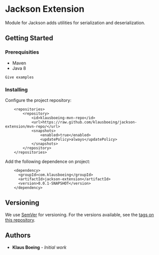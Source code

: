 # Jackson Extension

Module for Jackson adds utilities for serialization and deserialization.

## Getting Started

### Prerequisities

- Maven
- Java 8

```
Give examples
```

### Installing

Configure the project repository:

        <repositories>
            <repository>
                <id>klausboeing-mvn-repo</id>
                <url>https://raw.github.com/klausboeing/jackson-extension/mvn-repo/</url>
                <snapshots>
                    <enabled>true</enabled>
                    <updatePolicy>always</updatePolicy>
                </snapshots>
            </repository>
        </repositories>

Add the following dependence on project:

        <dependency>
          <groupId>com.klausboeing</groupId>
          <artifactId>jackson-extension</artifactId>
          <version>0.0.1-SNAPSHOT</version>
        </dependency>

## Versioning

We use [SemVer](http://semver.org/) for versioning. For the versions available, see the [tags on this repository](https://github.com/klausboeing/jackson-extension/tags). 

## Authors

* **Klaus Boeing** - *Initial work*
